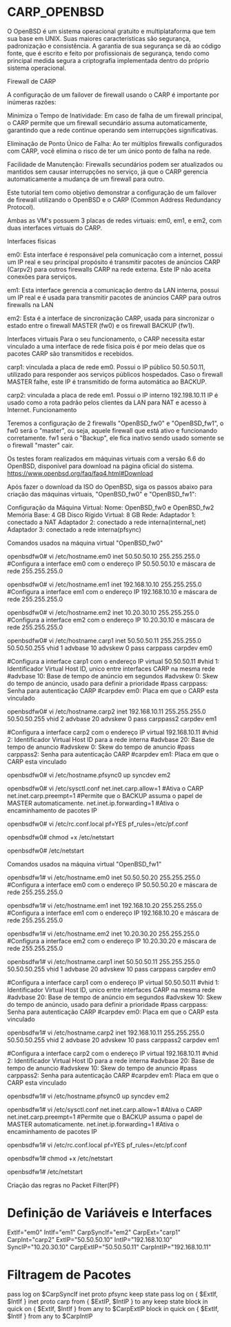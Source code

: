 # CARP_OPENBSD
O OpenBSD é um sistema operacional gratuito e multiplataforma que tem sua base em UNIX. Suas maiores características são segurança, padronização e consistência. A garantia de sua segurança se dá ao código fonte, que é escrito e feito por profissionais de segurança, tendo como principal medida segura a criptografia implementada dentro do próprio sistema operacional. 


Firewall de CARP

A configuração de um failover de firewall usando o CARP é importante por inúmeras razões:

Minimiza o Tempo de Inatividade: Em caso de falha de um firewall principal, o CARP permite que um firewall secundário assuma automaticamente, garantindo que a rede continue operando sem interrupções significativas.

Eliminação de Ponto Único de Falha: Ao ter múltiplos firewalls configurados com CARP, você elimina o risco de ter um único ponto de falha na rede.

Facilidade de Manutenção: Firewalls secundários podem ser atualizados ou mantidos sem causar interrupções no serviço, já que o CARP gerencia automaticamente a mudança de um firewall para outro.

Este tutorial tem como objetivo demonstrar a configuração de um failover de firewall utilizando o OpenBSD e o CARP (Common Address Redundancy Protocol).

Ambas as VM's possuem 3 placas de redes virtuais: em0, em1, e em2, com duas interfaces virtuais do CARP.

Interfaces físicas

em0: Esta interface é responsável pela comunicação com a internet, possui um IP real e seu principal propósito é transmitir pacotes de anúncios CARP (Carpv2) para outros firewalls CARP na rede externa. Este IP não aceita conexões para serviços.

em1: Esta interface gerencia a comunicação dentro da LAN interna, possui um IP real e é usada para transmitir pacotes de anúncios CARP para outros firewalls na LAN

em2: Esta é a interface de sincronização CARP, usada para sincronizar o estado entre o firewall MASTER (fw0) e os firewall BACKUP (fw1).

Interfaces virtuais
Para o seu funcionamento, o CARP necessita estar vinculado a uma interface de rede física pois é por meio delas que os pacotes CARP são transmitidos e recebidos.

carp1: vinculada a placa de rede em0. Possui o IP público 50.50.50.11, utilizado para responder aos serviços públicos hospedados. Caso o firewall MASTER falhe, este IP é transmitido de forma automática ao BACKUP.

carp2: vinculada a placa de rede em1. Possui o IP interno 192.198.10.11 IP é usado como a rota padrão pelos clientes da LAN para NAT e acesso à Internet. 
Funcionamento

Teremos a configuração de 2 firewalls "OpenBSD_fw0" e "OpenBSD_fw1", o fw0 será o "master", ou seja, aquele firewall que está ativo e funcionando corretamente. fw1 será o "Backup", ele fica inativo sendo usado somente se o firewall "master" cair.

Os testes foram realizados em máquinas virtuais com a versão 6.6 do OpenBSD, disponível para download na página oficial do sistema. https://www.openbsd.org/faq/faq4.html#Download

Após fazer o download da ISO do OpenBSD, siga os passos abaixo para criação das máquinas virtuais, "OpenBSD_fw0" e "OpenBSD_fw1":

Configuração da Máquina Virtual:
Nome: OpenBSD_fw0 e OpenBSD_fw2
Memória Base: 4 GB
Disco Rígido Virtual: 8 GB
Rede: Adaptador 1: conectado a NAT
Adaptador 2: conectado a rede interna(internal_net)
Adaptador 3: conectado a rede interna(pfsync)

Comandos usados na máquina virtual "OpenBSD_fw0"

openbsdfw0# vi /etc/hostname.em0
inet 50.50.50.10 255.255.255.0 #Configura a interface em0 com o endereço IP 50.50.50.10 e máscara de rede 255.255.255.0

openbsdfw0# vi /etc/hostname.em1
inet 192.168.10.10 255.255.255.0 #Configura a interface em1 com o endereço IP 192.168.10.10 e máscara de rede 255.255.255.0

openbsdfw0# vi /etc/hostname.em2
inet 10.20.30.10 255.255.255.0 #Configura a interface em2 com o endereço IP 10.20.30.10 e máscara de rede 255.255.255.0

openbsdfw0# vi /etc/hostname.carp1
inet 50.50.50.11 255.255.255.0 50.50.50.255 vhid 1 advbase 10 advskew 0 pass carppass carpdev em0

#Configura a interface carp1 com o endereço IP virtual 50.50.50.11
#vhid 1: Identificador Virtual Host ID, unico entre interfaces CARP na mesma rede
#advbase 10: Base de tempo de anúncio em segundos
#advskew 0: Skew do tempo de anúncio, usado para definir a prioridade
#pass carppass: Senha para autenticação CARP
#carpdev em0: Placa em que o CARP esta vinculado

openbsdfw0# vi /etc/hostname.carp2
inet 192.168.10.11 255.255.255.0 50.50.50.255 vhid 2 advbase 20 advskew 0 pass carppass2 carpdev em1

#Configura a interface carp2 com o endereço IP virtual 192.168.10.11
#vhid 2: Identificador Virtual Host ID para a rede interna
#advbase 20: Base de tempo de anuncio
#advskew 0: Skew do tempo de anuncio
#pass carppass2: Senha para autenticação CARP
#carpdev em1: Placa em que o CARP esta vinculado

openbsdfw0# vi /etc/hostname.pfsync0
up syncdev em2

openbsdfw0# vi /etc/sysctl.conf
net.inet.carp.allow=1      #Ativa o CARP
net.inet.carp.preempt=1	   #Permite que o BACKUP assuma o papel de MASTER automaticamente.
net.inet.ip.forwarding=1   #Ativa o encaminhamento de pacotes IP

openbsdfw0# vi /etc/rc.conf.local
pf=YES
pf_rules=/etc/pf.conf

openbsdfw0# chmod +x /etc/netstart

openbsdfw0# /etc/netstart

Comandos usados na máquina virtual "OpenBSD_fw1"

openbsdfw1# vi /etc/hostname.em0
inet 50.50.50.20 255.255.255.0  #Configura a interface em0 com o endereço IP 50.50.50.20 e máscara de rede 255.255.255.0   


openbsdfw1# vi /etc/hostname.em1
inet 192.168.10.20 255.255.255.0  #Configura a interface em1 com o endereço IP 192.168.10.20 e máscara de rede 255.255.255.0


openbsdfw1# vi /etc/hostname.em2
inet 10.20.30.20 255.255.255.0  #Configura a interface em2 com o endereço IP 10.20.30.20 e máscara de rede 255.255.255.0

openbsdfw1# vi /etc/hostname.carp1
inet 50.50.50.11 255.255.255.0 50.50.50.255 vhid 1 advbase 20 advskew 10 pass carppass carpdev em0

#Configura a interface carp1 com o endereço IP virtual 50.50.50.11
#vhid 1: Identificador Virtual Host ID, unico entre interfaces CARP na mesma rede
#advbase 20: Base de tempo de anúncio em segundos
#advskew 10: Skew do tempo de anúncio, usado para definir a prioridade
#pass carppass: Senha para autenticação CARP
#carpdev em0: Placa em que o CARP esta vinculado

openbsdfw1# vi /etc/hostname.carp2
inet 192.168.10.11 255.255.255.0 50.50.50.255 vhid 2 advbase 20 advskew 10 pass carppass2 carpdev em1

#Configura a interface carp2 com o endereço IP virtual 192.168.10.11
#vhid 2: Identificador Virtual Host ID para a rede interna
#advbase 20: Base de tempo de anuncio
#advskew 10: Skew do tempo de anuncio
#pass carppass2: Senha para autenticação CARP
#carpdev em1: Placa em que o CARP esta vinculado

openbsdfw1# vi /etc/hostname.pfsync0
up syncdev em2

openbsdfw1# vi /etc/sysctl.conf
net.inet.carp.allow=1      #Ativa o CARP
net.inet.carp.preempt=1	   #Permite que o BACKUP assuma o papel de MASTER automaticamente.
net.inet.ip.forwarding=1   #Ativa o encaminhamento de pacotes IP

openbsdfw1# vi /etc/rc.conf.local
pf=YES
pf_rules=/etc/pf.conf

openbsdfw1# chmod +x /etc/netstart

openbsdfw1# /etc/netstart


Criação das regras no Packet Filter(PF)

# Definição de Variáveis e Interfaces
ExtIf="em0"
IntIf="em1"
CarpSyncIf="em2"
CarpExt="carp1"
CarpInt="carp2"
ExtIP="50.50.50.10"
IntIP="192.168.10.10"
SyncIP="10.20.30.10"
CarpExtIP="50.50.50.11"
CarpIntIP="192.168.10.11"

# Filtragem de Pacotes
pass log on $CarpSyncIf inet proto pfsync keep state
pass log on { $ExtIf, $IntIf } inet proto carp from { $ExtIP, $IntIP } to any keep state
block in quick on { $ExtIf, $IntIf } from any to $CarpExtIP
block in quick on { $ExtIf, $IntIf } from any to $CarpIntIP

